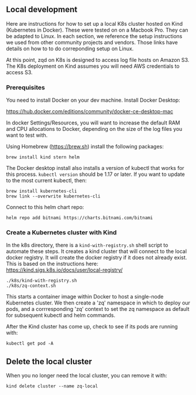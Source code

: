 ## Local development

Here are instructions for how to set up a local K8s cluster hosted on Kind (Kubernetes in Docker). These were tested on on a Macbook Pro. They can be adapted to Linux. In each section, we reference the setup instructions we used from other community projects and vendors. Those links have details on how to to do correponding setup on Linux.

At this point, zqd on K8s is designed to access log file hosts on Amazon S3. The K8s deployment on Kind assumes you will need AWS credentials to access S3. 

### Prerequisites

You need to install Docker on your dev machine. Install Docker Desktop:

https://hub.docker.com/editions/community/docker-ce-desktop-mac

In docker Settings/Resources, you will want to increase the default RAM and CPU allocations to Docker, depending on the size of the log files you want to test with.

Using Homebrew (https://brew.sh) install the following packages:
```
brew install kind stern helm
```
The Docker desktop install also installs a version of kubectl that works for this process. `kubectl version` should be 1.17 or later. If you want to update to the most current kubectl, then:
```
brew install kubernetes-cli
brew link --overwrite kubernetes-cli
```
Connect to this helm chart repo:
```
helm repo add bitnami https://charts.bitnami.com/bitnami
```
### Create a Kubernetes cluster with Kind
In the k8s directory, there is a `kind-with-registry.sh` shell script to automate these steps. It creates a kind cluster that will connect to the local docker registry. It will create the docker registry if it does not already exist. This is based on the instructions here:
https://kind.sigs.k8s.io/docs/user/local-registry/

```
./k8s/kind-with-registry.sh
./k8s/zq-context.sh
```

This starts a container image within Docker to host a single-node Kubernetes cluster. 
We then create a 'zq' namespace in which to deploy our pods, and a corrresponding 'zq' context to set the zq namespace as default for subsequent kubectl and helm commands.

After the Kind cluster has come up, check to see if its pods are running with:
```
kubectl get pod -A
```

## Delete the local cluster
When you no longer need the local cluster, you can remove it with:
```
kind delete cluster --name zq-local
```


